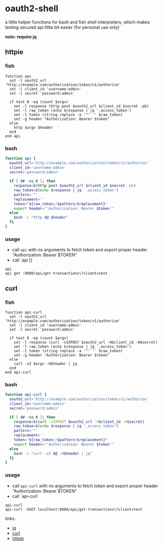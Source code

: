 # oauth2-shell

a little helper functions for bash and fish shell interpreters, which makes testing secured api little bit easier (for personal use only)

**note: require jq**

## httpie

### fish

```fish
function api
  set -l oauth2_url 'http://example.com/authorization/token/v1/authorize'
  set -l client_id 'username:admin'
  set -l secret 'password:admin'

  if test 0 -eq (count $argv)
    set -l response (http post $oauth2_url $client_id $secret -pb)
    set -l raw_token (echo $response | jq '.access_token')
    set -l token (string replace -a '"' '' $raw_token)
    set -g header "Authorization: Bearer $token"
  else
    http $argv $header
  end
end api
```

### bash

```bash
function api {
  oauth2_url='http://example.com/authorization/token/v1/authorize'
  client_id='username:admin'
  secret='password:admin'
  
  if [ $# -eq 0 ]; then
    response=$(http post $oauth2_url $client_id $secret -pb)
    raw_token=$(echo $response | jq '.access_token')
    pattern='"'
    replacement=''
    token="${raw_token//$pattern/$replacement}"
    export header="'Authorization: Bearer $token'"
  else
    bash -c "http $@ $header"
  fi
}
```

### usage

- call `api` with no arguments to fetch token and export proper header "Authorization: Bearer $TOKEN"
- call `api <method> <url> [<params and other httpie options>]


```fish
api
api get :8080/api/get-transactions\?client=test
```

## curl

### fish

```fish
function api-curl
  set -l oauth2_url 'http://example.com/authorization/token/v1/authorize'
  set -l client_id 'username:admin'
  set -l secret 'password:admin'

  if test 0 -eq (count $argv)
    set -l response (curl -sSXPOST $oauth2_url -H$client_id -H$secret)
    set -l raw_token (echo $response | jq '.access_token')
    set -l token (string replace -a '"' '' $raw_token)
    set -g header "Authorization: Bearer $token"
  else
    curl -sS $argv -H$header | jq
  end
end api-curl
```

### bash

```bash
function api-curl {
  oauth2_url='http://example.com/authorization/token/v1/authorize'
  client_id='username:admin'
  secret='password:admin'

  if [ $# -eq 0 ]; then
    response=$(curl -sSXPOST $oauth2_url -H$client_id -H$secret)
    raw_token=$(echo $response | jq '.access_token')
    pattern='"'
    replacement=''
    token="${raw_token//$pattern/$replacement}"
    export header="'Authorization: Bearer $token'"
  else
    bash -c "curl -sS $@ -H$header | jq"
  fi
}
```

### usage

- call `api-curl` with no arguments to fetch token and export proper header "Authorization: Bearer $TOKEN"
- call `api-curl <curl params and options>


```fish
api-curl
api-curl -XGET localhost:8080/api/get-transactions\?client=test
```

links:

- [jq](https://stedolan.github.io/jq/)
- [curl](https://curl.haxx.se/)
- [httpie](https://httpie.org/)
